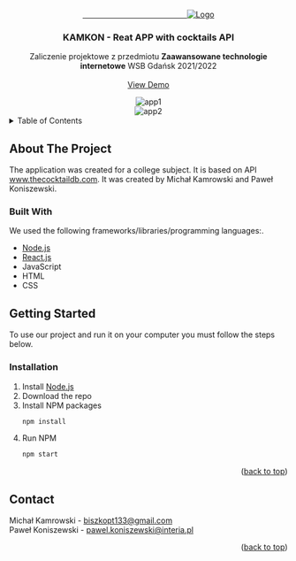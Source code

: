 <div id="top"></div>

<!-- PROJECT LOGO -->
<br />
<div align="center">
  <a href="">
    &nbsp&nbsp&nbsp&nbsp&nbsp&nbsp&nbsp&nbsp&nbsp&nbsp&nbsp&nbsp&nbsp&nbsp&nbsp&nbsp&nbsp&nbsp&nbsp&nbsp&nbsp&nbsp&nbsp&nbsp&nbsp&nbsp&nbsp&nbsp&nbsp&nbsp&nbsp&nbsp&nbsp&nbsp&nbsp&nbsp&nbsp&nbsp&nbsp&nbsp&nbsp&nbsp&nbsp&nbsp&nbsp&nbsp&nbsp
  <img src="https://user-images.githubusercontent.com/74655164/163681940-2134d09a-321f-4d2c-a227-cae8b21492f3.PNG" alt="Logo">
  </a>

  <h3 align="center">KAMKON - Reat APP with cocktails API </h3>

  <p align="center">
    Zaliczenie projektowe z przedmiotu <b>Zaawansowane technologie internetowe</b> WSB Gdańsk 2021/2022
    <br />
    <br />
    <a href="https://fabulous-strudel-47da68.netlify.app">View Demo</a>
  </p>
  
  <img src="https://user-images.githubusercontent.com/74655164/163682334-fb58cc04-6f5d-45a5-91ad-33fbe86c7d6c.PNG" alt="app1">
  <br>
  <img src="https://user-images.githubusercontent.com/74655164/163682379-b5548075-14ca-4217-a27e-a7129649143f.PNG" alt="app2">
</div>

<!-- TABLE OF CONTENTS -->
<details>
  <summary>Table of Contents</summary>
  <ol>
    <li>
      <a href="#about-the-project">About The Project</a>
      <ul>
        <li><a href="#built-with">Built With</a></li>
      </ul>
    </li>
    <li>
      <a href="#getting-started">Getting Started</a>
      <ul>
        <li><a href="#installation">Installation</a></li>
      </ul>
    </li>
    <li><a href="#contact">Contact</a></li>
  </ol>
</details>

<!-- ABOUT THE PROJECT -->

## About The Project

The application was created for a college subject. It is based on API www.thecocktaildb.com.
It was created by Michał Kamrowski and Paweł Koniszewski.

### Built With

We used the following frameworks/libraries/programming languages:.

- [Node.js](https://nodejs.org/en/)
- [React.js](https://reactjs.org/)
- JavaScript
- HTML
- CSS

<!-- GETTING STARTED -->

## Getting Started

To use our project and run it on your computer you must follow the steps below.

### Installation

1. Install [Node.js](https://nodejs.org/en/)
2. Download the repo
3. Install NPM packages
   ```sh
   npm install
   ```
4. Run NPM
   ```sh
   npm start
   ```

<p align="right">(<a href="#top">back to top</a>)</p>

<!-- CONTACT -->

## Contact

Michał Kamrowski - biszkopt133@gmail.com
<br>
Paweł Koniszewski - pawel.koniszewski@interia.pl

<p align="right">(<a href="#top">back to top</a>)</p>
